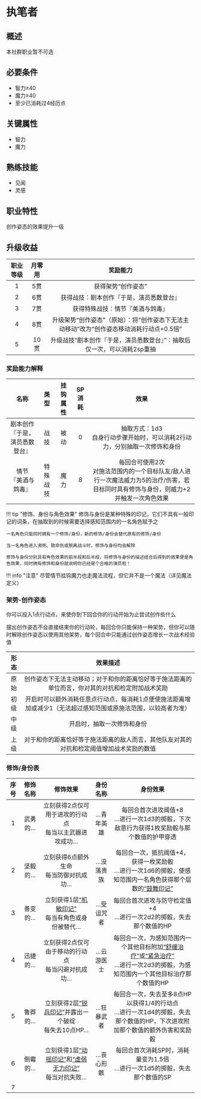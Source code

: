 # 执笔者

## 概述

本社群职业暂不可选

## 必要条件

* 智力≥40
* 魔力≥40
* 至少已消耗过4经历点

## 关键属性

* 智力
* 魔力

## 熟练技能

* 见闻
* 灵感

## 职业特性

创作姿态的效果提升一级

## 升级收益

职业等级|月零用|奖励能力
:--:|:--:|:--:
1|5贯|获得架势“创作姿态”
2|6贯|获得战技：剧本创作『于是，演员悉数登台』
3|7贯|获得特殊战技：情节『美酒与鸩毒』
4|8贯|升级架势“创作姿态”（原始）：将“创作姿态下无法主动移动”改为“创作姿态移动消耗行动点+0.5倍”
5|10贯|升级战技“剧本创作『于是，演员悉数登台』”：抽取后仅一次，可以消耗2sp重抽

### 奖励能力解释

名称|类型|挂钩属性|SP消耗|效果
:--:|:--:|:--:|:--:|:--:
剧本创作<br>『于是，演员悉数登台』|战技|被动|0|抽取方式：1d3<br>自身行动步骤开始时，可以消耗2行动力，分别抽取一次修饰和身份
情节<br>『美酒与鸩毒』|特殊战技|魔力|8|每回合可使用2次<br>对施法范围内的一个目标队友/敌人进行一次魔法威力为5的治疗/伤害，若目标同时具有修饰与身份，则威力+2并触发一次角色效果

!!! tip "修饰、身份与角色效果"
    修饰与身份是某种特殊的印记，它们不具有一般印记的词条，在抽取到的时候需要选择感知范围内的一名角色赋予之

    一名角色只能同时拥有一个修饰/身份，新的修饰/身份会替代原有的修饰/身份

    当一名角色进入濒死、致命伤或脱离战斗时，修饰与身份均会解除

    修饰与身份分别具有角色效果的前半段和后半段，将修饰与身份的描述结合后得到的效果便是角色效果，同时拥有修饰和身份就说明你已经是个合格的演员啦！

!!! info "注意"
    尽管情节挂钩魔力也走魔法流程，但它并不是一个魔法（详见魔法定义）

### 架势-创作姿态

你可以投入1点行动点，来使你到下回合你的行动开始为止尝试创作些什么

摆出创作姿态不会直接结束你的行动轮，每回合你只能保持一种架势，但你可以随时解除创作姿态以使用其他架势，每个回合中只能通过创作姿态增长一次战术经验值

形态|效果描述
:--:|:--:
原始|创作姿态下无法主动移动；对于和你的距离恰好等于施法距离的单位而言，你对其的对抗和检定附加战术奖励
初级|开启时可以额外消耗任意点行动点，每消耗1点便使施法距离增加或减少1（无法超过感知范围或原施法范围，以较高者为准）
中级|开启时，抽取一次修饰和身份
上级|对于和你的距离恰好等于施法距离的敌人而言，其他队友对其的对抗和检定阈值增加战术奖励的数值

### 修饰/身份表

序号|修饰名称|修饰效果|身份名称|身份效果
:--:|:--:|:--:|:--:|:--:
1|武勇的…|立刻获得2点仅可用于进攻的行动点<br>每当以主武器进攻成功…|…青年英雄|每回合首次进攻阈值+8<br>…进行一次1d3的掷骰，下次敌意行为获得1枚奖励骰与那个数值的护甲穿透
2|坚毅的…|立刻获得6点额外生命<br>每当防御对抗成功…|…没落贵族|每回合一次，抵抗阈值+4，获得一枚奖励骰<br>…进行一次1d6的掷骰，使感知范围内一名角色获得那个层数的<a href="../../../../status/mark/#鼓舞印记" target="_blank">“鼓舞印记”</a>
3|善变的…|立刻获得1层<a href="../../../../status/mark/#机敏印记" target="_blank">“机敏印记”</a><br>每当有角色或身份被替代…|…受诅咒者|每回合首次进攻与防守检定值+4<br>…进行一次2d2的掷骰，失去那个数值的HP
4|迅捷的…|立刻获得2点仅可由于移动的行动点<br>每当闪避对抗成功…|…云游医士|每回合一次，为感知范围内一个其他目标附加<a href="../../../../status/normal/#舒缓治疗" target="_blank">“舒缓治疗”</a>或<a href="../../../../status/normal/#紧急治疗" target="_blank">“紧急治疗”</a><br>…进行一次2d3的掷骰，为感知范围内一个其他目标治疗那个数值的HP
5|鲁莽的…|立刻获得2层<a href="../../../../status/mark/#锐兵印记" target="_blank">“锐兵印记”</a>并露出一个破绽<br>每失去10点HP…|…狂暴武者|每回合一次，失去至多8点HP以获得1/4的行动点<br>…进行一次1d4的掷骰，失去那个数值的HP，下次进攻附加那个数值的额外伤害和奖励骰
6|倒霉的…|立刻获得1层<a href="../../../../status/mark/#动摇印记" target="_blank">“动摇印记”</a>和<a href="../../../../status/mark/#虚弱无力印记" target="_blank">“虚弱无力印记”</a><br>每当对抗失败…|…丧心形骸|每回合首次消耗SP时，消耗量变为1.5倍<br>…进行一次1d5的掷骰，失去那个数值的SP
7||||